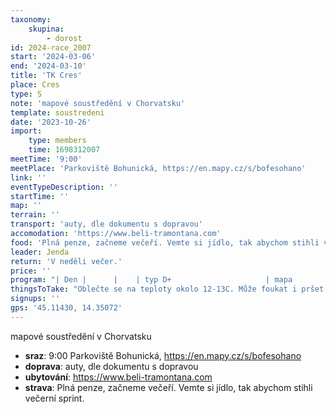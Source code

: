 ```yaml
---
taxonomy:
    skupina:
        - dorost
id: 2024-race_2007
start: '2024-03-06'
end: '2024-03-10'
title: 'TK Cres'
place: Cres
type: S
note: 'mapové soustředění v Chorvatsku'
template: soustredeni
date: '2023-10-26'
import:
    type: members
    time: 1698312007
meetTime: '9:00'
meetPlace: 'Parkoviště Bohunická, https://en.mapy.cz/s/bofesohano'
link: ''
eventTypeDescription: ''
startTime: ''
map: ''
terrain: ''
transport: 'auty, dle dokumentu s dopravou'
accomodation: 'https://www.beli-tramontana.com'
food: 'Plná penze, začneme večeří. Vemte si jídlo, tak abychom stihli večerní sprint.'
leader: Jenda
return: 'V neděli večer.'
price: ''
program: "| Den |      |    | typ D+                     | mapa               | rychlost | na kontrole | místo parkování                                              |\r\n| --- | ---- | -- | -------------------------- | ------------------ | -------- | ----------- | ------------------------------------------------------------ |\r\n| st  | dopo |   | cesta přímo na trénink                     |                    |          |             |                                                              |\r\n|     | odpo | 5  | night sprint               | Cres               | V        | nic         | [mapy.cz](https://mapy.cz/s/lebajelapo) |\r\n| čt  | dopo | 6  | seznamovák                 | Tramuntana - střed | V        | lampece     | [mapy.cz](https://mapy.cz/s/lebajelapo) |\r\n|     | odpo | 7  | masstart diamant           | Rosuja             | AP       | lampece (č) | [mapy.cz](https://mapy.cz/s/lebajelapo) |\r\n| pa  | dopo | 8  | Sprint                     | Veli Lošinj        | Z        | lampece     | [mapy.cz](https://mapy.cz/s/lebajelapo) |\r\n|     | odpo | 9  | Sprintové štafety          | Mali Lošinj        | Z        | lampece (č) | [mapy.cz](https://mapy.cz/s/lebajelapo) |\r\n| so  | dopo | 10 | Shluky ala longové postupy | Tramuntana - sever | V        | lampece     | [mapy.cz](https://mapy.cz/s/lebajelapo) |\r\n|     | odpo | 11 | krátká trať                | Cres Maslinici     | AP       | l + k       | [mapy.cz](https://mapy.cz/s/lebajelapo) |\r\n| ne  | dopo | 12 | štafety - 3h cesta         | Temni vrh (SLO)    | Z        | lampece (č) | [mapy.cz](https://mapy.cz/s/lebajelapo) |\r\n|     | odpo |    | cesta                      |                    |          |             |"
thingsToTake: "Oblečte se na teploty okolo 12-13C. Může foukat i pršet.\r\nBoty:\r\n* do města hladké nebo špuntové\r\n* do lesa co nejdolnější - kamenitý, krasový podklad nebo kamenné zídky, jižní pichlavé porosty"
signups: ''
gps: '45.11430, 14.35072'
---
```


mapové soustředění v Chorvatsku
* **sraz**: 9:00 Parkoviště Bohunická, https://en.mapy.cz/s/bofesohano
* **doprava**: auty, dle dokumentu s dopravou
* **ubytování**: https://www.beli-tramontana.com
* **strava**: Plná penze, začneme večeří. Vemte si jídlo, tak abychom stihli večerní sprint.
